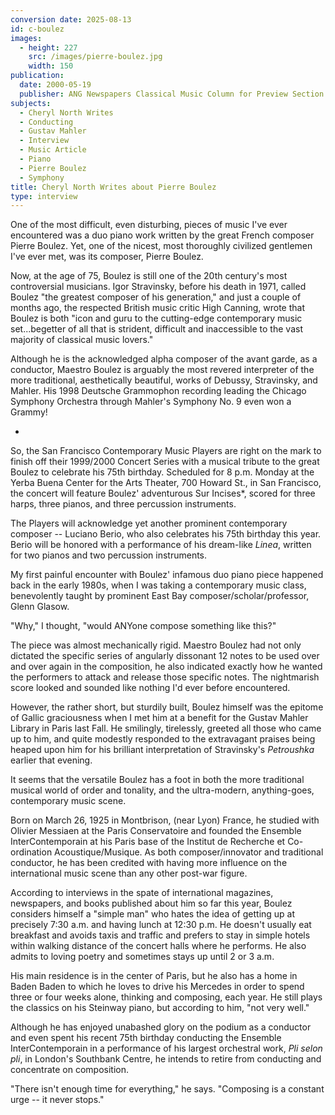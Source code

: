 ```yaml
---
conversion date: 2025-08-13
id: c-boulez
images:
  - height: 227
    src: /images/pierre-boulez.jpg
    width: 150
publication:
  date: 2000-05-19
  publisher: ANG Newspapers Classical Music Column for Preview Section
subjects:
  - Cheryl North Writes
  - Conducting
  - Gustav Mahler
  - Interview
  - Music Article
  - Piano
  - Pierre Boulez
  - Symphony
title: Cheryl North Writes about Pierre Boulez
type: interview
---
```


One of the most difficult, even disturbing, pieces of music I've ever encountered was a duo piano work written by the great French composer Pierre Boulez. Yet, one of the nicest, most thoroughly civilized gentlemen I've ever met, was its composer, Pierre Boulez.

Now, at the age of 75, Boulez is still one of the 20th century's most controversial musicians. Igor Stravinsky, before his death in 1971, called Boulez "the greatest composer of his generation," and just a couple of months ago, the respected British music critic High Canning, wrote that Boulez is both "icon and guru to the cutting-edge contemporary music set...begetter of all that is strident, difficult and inaccessible to the vast majority of classical music lovers."

Although he is the acknowledged alpha composer of the avant garde, as a conductor, Maestro Boulez is arguably the most revered interpreter of the more traditional, aesthetically beautiful, works of Debussy, Stravinsky, and Mahler. His 1998 Deutsche Grammophon recording leading the Chicago Symphony Orchestra through Mahler's Symphony No. 9 even won a Grammy!

*

So, the San Francisco Contemporary Music Players are right on the mark to finish off their 1999/2000 Concert Series with a musical tribute to the great Boulez to celebrate his 75th birthday. Scheduled for 8 p.m. Monday at the Yerba Buena Center for the Arts Theater, 700 Howard St., in San Francisco, the concert will feature Boulez' adventurous Sur Incises*, scored for three harps, three pianos, and three percussion instruments.

The Players will acknowledge yet another prominent contemporary composer -- Luciano Berio, who also celebrates his 75th birthday this year. Berio will be honored with a performance of his dream-like *Linea*, written for two pianos and two percussion instruments.

My first painful encounter with Boulez' infamous duo piano piece happened back in the early 1980s, when I was taking a contemporary music class, benevolently taught by prominent East Bay composer/scholar/professor, Glenn Glasow.

"Why," I thought, "would ANYone compose something like this?"

The piece was almost mechanically rigid. Maestro Boulez had not only dictated the specific series of angularly dissonant 12 notes to be used over and over again in the composition, he also indicated exactly how he wanted the performers to attack and release those specific notes. The nightmarish score looked and sounded like nothing I'd ever before encountered.

However, the rather short, but sturdily built, Boulez himself was the epitome of Gallic graciousness when I met him at a benefit for the Gustav Mahler Library in Paris last Fall. He smilingly, tirelessly, greeted all those who came up to him, and quite modestly responded to the extravagant praises being heaped upon him for his brilliant interpretation of Stravinsky's *Petroushka* earlier that evening.

It seems that the versatile Boulez has a foot in both the more traditional musical world of order and tonality, and the ultra-modern, anything-goes, contemporary music scene.

Born on March 26, 1925 in Montbrison, (near Lyon) France, he studied with Olivier Messiaen at the Paris Conservatoire and founded the Ensemble InterContemporain at his Paris base of the Institut de Recherche et Co-ordination Acoustique/Musique. As both composer/innovator and traditional conductor, he has been credited with having more influence on the international music scene than any other post-war figure.

According to interviews in the spate of international magazines, newspapers, and books published about him so far this year, Boulez considers himself a "simple man" who hates the idea of getting up at precisely 7:30 a.m. and having lunch at 12:30 p.m. He doesn't usually eat breakfast and avoids taxis and traffic and prefers to stay in simple hotels within walking distance of the concert halls where he performs. He also admits to loving poetry and sometimes stays up until 2 or 3 a.m.

His main residence is in the center of Paris, but he also has a home in Baden Baden to which he loves to drive his Mercedes in order to spend three or four weeks alone, thinking and composing, each year. He still plays the classics on his Steinway piano, but according to him, "not very well."

Although he has enjoyed unabashed glory on the podium as a conductor and even spent his recent 75th birthday conducting the Ensemble InterContemporain in a performance of his largest orchestral work, *Pli selon pli*, in London's Southbank Centre, he intends to retire from conducting and concentrate on composition.

"There isn't enough time for everything," he says. "Composing is a constant urge -- it never stops."


